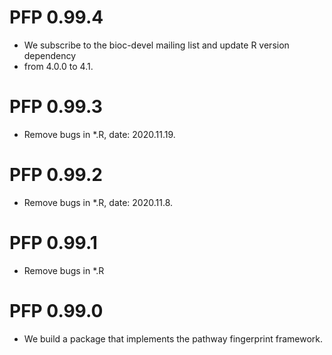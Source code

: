 # PFP 0.99.4
* We subscribe to the bioc-devel mailing list and update R version dependency 
* from 4.0.0 to 4.1.

# PFP 0.99.3
* Remove bugs in *.R, date: 2020.11.19.

# PFP 0.99.2
* Remove bugs in *.R, date: 2020.11.8.

# PFP 0.99.1
* Remove bugs in *.R

# PFP 0.99.0
* We build a package that implements the pathway fingerprint framework.



